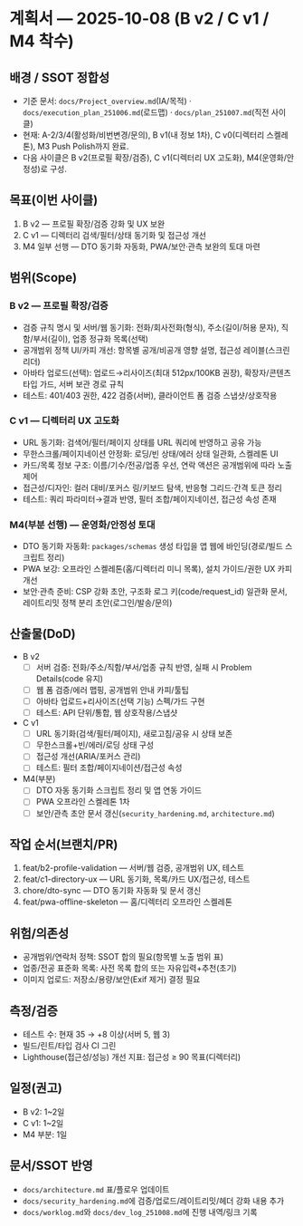 # 계획서 — 2025-10-08 (B v2 / C v1 / M4 착수)

## 배경 / SSOT 정합성
- 기준 문서: `docs/Project_overview.md`(IA/목적) · `docs/execution_plan_251006.md`(로드맵) · `docs/plan_251007.md`(직전 사이클)
- 현재: A-2/3/4(활성화/비번변경/문의), B v1(내 정보 1차), C v0(디렉터리 스켈레톤), M3 Push Polish까지 완료.
- 다음 사이클은 B v2(프로필 확장/검증), C v1(디렉터리 UX 고도화), M4(운영화/안정성)로 구성.

## 목표(이번 사이클)
1) B v2 — 프로필 확장/검증 강화 및 UX 보완
2) C v1 — 디렉터리 검색/필터/상태 동기화 및 접근성 개선
3) M4 일부 선행 — DTO 동기화 자동화, PWA/보안·관측 보완의 토대 마련

## 범위(Scope)
### B v2 — 프로필 확장/검증
- 검증 규칙 명시 및 서버/웹 동기화: 전화/회사전화(형식), 주소(길이/허용 문자), 직함/부서(길이), 업종 정규화 목록(선택)
- 공개범위 정책 UI/카피 개선: 항목별 공개/비공개 영향 설명, 접근성 레이블(스크린리더)
- 아바타 업로드(선택): 업로드→리사이즈(최대 512px/100KB 권장), 확장자/콘텐츠 타입 가드, 서버 보관 경로 규칙
- 테스트: 401/403 권한, 422 검증(서버), 클라이언트 폼 검증 스냅샷/상호작용

### C v1 — 디렉터리 UX 고도화
- URL 동기화: 검색어/필터/페이지 상태를 URL 쿼리에 반영하고 공유 가능
- 무한스크롤/페이지네이션 안정화: 로딩/빈 상태/에러 상태 일관화, 스켈레톤 UI
- 카드/목록 정보 구조: 이름/기수/전공/업종 우선, 연락 액션은 공개범위에 따라 노출 제어
- 접근성/디자인: 컬러 대비/포커스 링/키보드 탐색, 반응형 그리드·간격 토큰 정리
- 테스트: 쿼리 파라미터→결과 반영, 필터 조합/페이지네이션, 접근성 속성 존재

### M4(부분 선행) — 운영화/안정성 토대
- DTO 동기화 자동화: `packages/schemas` 생성 타입을 앱 웹에 바인딩(경로/빌드 스크립트 정리)
- PWA 보강: 오프라인 스켈레톤(홈/디렉터리 미니 목록), 설치 가이드/권한 UX 카피 개선
- 보안·관측 준비: CSP 강화 초안, 구조화 로그 키(code/request_id) 일관화 문서, 레이트리밋 정책 분리 초안(로그인/발송/문의)

## 산출물(DoD)
- B v2
  - [ ] 서버 검증: 전화/주소/직함/부서/업종 규칙 반영, 실패 시 Problem Details(code 유지)
  - [ ] 웹 폼 검증/에러 맵핑, 공개범위 안내 카피/툴팁
  - [ ] 아바타 업로드+리사이즈(선택 기능) 스펙/가드 구현
  - [ ] 테스트: API 단위/통합, 웹 상호작용/스냅샷
- C v1
  - [ ] URL 동기화(검색/필터/페이지), 새로고침/공유 시 상태 보존
  - [ ] 무한스크롤+빈/에러/로딩 상태 구성
  - [ ] 접근성 개선(ARIA/포커스 관리)
  - [ ] 테스트: 필터 조합/페이지네이션/접근성 속성
- M4(부분)
  - [ ] DTO 자동 동기화 스크립트 정리 및 앱 연동 가이드
  - [ ] PWA 오프라인 스켈레톤 1차
  - [ ] 보안/관측 초안 문서 갱신(`security_hardening.md`, `architecture.md`)

## 작업 순서(브랜치/PR)
1) feat/b2-profile-validation — 서버/웹 검증, 공개범위 UX, 테스트
2) feat/c1-directory-ux — URL 동기화, 목록/카드 UX/접근성, 테스트
3) chore/dto-sync — DTO 동기화 자동화 및 문서 갱신
4) feat/pwa-offline-skeleton — 홈/디렉터리 오프라인 스켈레톤

## 위험/의존성
- 공개범위/연락처 정책: SSOT 합의 필요(항목별 노출 범위 표)
- 업종/전공 표준화 목록: 사전 목록 합의 또는 자유입력+추천(초기)
- 이미지 업로드: 저장소/용량/보안(Exif 제거) 결정 필요

## 측정/검증
- 테스트 수: 현재 35 → +8 이상(서버 5, 웹 3)
- 빌드/린트/타입 검사 CI 그린
- Lighthouse(접근성/성능) 개선 지표: 접근성 ≥ 90 목표(디렉터리)

## 일정(권고)
- B v2: 1~2일
- C v1: 1~2일
- M4 부분: 1일

## 문서/SSOT 반영
- `docs/architecture.md` 표/플로우 업데이트
- `docs/security_hardening.md`에 검증/업로드/레이트리밋/헤더 강화 내용 추가
- `docs/worklog.md`와 `docs/dev_log_251008.md`에 진행 내역/링크 기록

